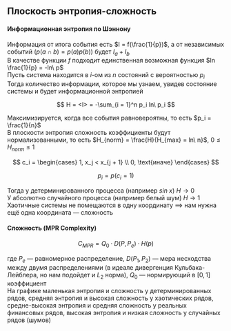 ## Плоскость энтропия-сложность

#### Информационная энтропия по Шэннону

Информация от итога события есть $I = f(\frac{1}{p})$, а от независимых событий ($p(a \cap b) = p(a)p(b)$) будет $I_a + I_b$  
В качестве функции $f$ подходит единственная возможная функция $ln \frac{1}{p} = -ln\ p$  
Пусть система находится в $i$-ом из $n$ состояний с вероятностью $p_i$  
Тогда количество информации, которое мы узнаем, увидев состояние системы и будет информационной энтропией  

$$
H = <I> = -\sum_{i = 1}^n p_i ln\ p_i
$$

Максимизируется, когда все события равновероятны, то есть $p_i = \frac{1}{n}$  
В плоскости энтропия сложность коэффициенты будут нормализованными, то есть $H_{norm} = \frac{H}{H_{max} = ln\ n}$, $0 \leq H_{norm} \leq 1$

$$
    c_i =
    \begin{cases}
        1, x_j < x_{j + 1} \\
        0, \text{иначе}
    \end{cases}
$$

$$
    p_i = p(c_i = 1)
$$

Тогда у детерминированного процесса (например $sin\ x$) $H \rightarrow 0$  
У абсолютно случайного процесса (например белый шум) $H \rightarrow 1$  
Хаотичные системы не помещаются в одну координату $\implies$ нам нужна ещё одна координата — сложность  

#### Сложность (MPR Complexity)

$$
    C_{MPR} = Q_0 \cdot D(P, P_e) \cdot H(p)
$$

где $P_e$ — равномерное распределение, $D(P_1, P_2)$ — мера несходства между двумя распределениями (в идеале дивергенция Кульбака-Лейблера, но нам подойдет и $L_2$ норма), $Q_0$ — нормирующий в $[0, 1]$ коэффициент  
На графике маленькая энтропия и сложность у детерминированных рядов, средняя энтропия и высокая сложность у хаотических рядов, средне-высокая энтропия и средняя сложность у реальных финансовых рядов, высокая энтропия и низкая сложность у случайных рядов (шумов)